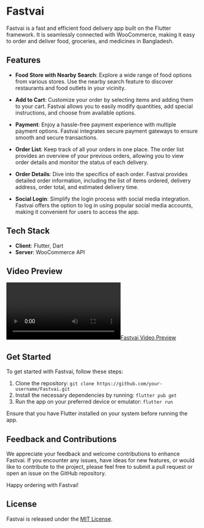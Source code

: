 # Fastvai

Fastvai is a fast and efficient food delivery app built on the Flutter framework. It is seamlessly connected with WooCommerce, making it easy to order and deliver food, groceries, and medicines in Bangladesh.

## Features

- **Food Store with Nearby Search**: Explore a wide range of food options from various stores. Use the nearby search feature to discover restaurants and food outlets in your vicinity.

- **Add to Cart**: Customize your order by selecting items and adding them to your cart. Fastvai allows you to easily modify quantities, add special instructions, and choose from available options.

- **Payment**: Enjoy a hassle-free payment experience with multiple payment options. Fastvai integrates secure payment gateways to ensure smooth and secure transactions.

- **Order List**: Keep track of all your orders in one place. The order list provides an overview of your previous orders, allowing you to view order details and monitor the status of each delivery.

- **Order Details**: Dive into the specifics of each order. Fastvai provides detailed order information, including the list of items ordered, delivery address, order total, and estimated delivery time.

- **Social Login**: Simplify the login process with social media integration. Fastvai offers the option to log in using popular social media accounts, making it convenient for users to access the app.

## Tech Stack

- **Client**: Flutter, Dart
- **Server**: WooCommerce API

## Video Preview

[![Fastvai Video Preview](https://user-images.githubusercontent.com/99485727/179347326-cd54abc7-1826-4145-af10-7981d527479f.mp4)](https://user-images.githubusercontent.com/99485727/179347326-cd54abc7-1826-4145-af10-7981d527479f.mp4)

## Get Started

To get started with Fastvai, follow these steps:

1. Clone the repository: `git clone https://github.com/your-username/Fastvai.git`
2. Install the necessary dependencies by running: `flutter pub get`
3. Run the app on your preferred device or emulator: `flutter run`

Ensure that you have Flutter installed on your system before running the app.

## Feedback and Contributions

We appreciate your feedback and welcome contributions to enhance Fastvai. If you encounter any issues, have ideas for new features, or would like to contribute to the project, please feel free to submit a pull request or open an issue on the GitHub repository.

Happy ordering with Fastvai!

## License

Fastvai is released under the [MIT License](https://opensource.org/licenses/MIT).
